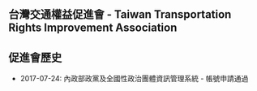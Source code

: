 台灣交通權益促進會 - Taiwan Transportation Rights Improvement Association
-------------------------------------------------------------------------





促進會歷史
----------

* 2017-07-24: 內政部政黨及全國性政治團體資訊管理系統 - 帳號申請通過

